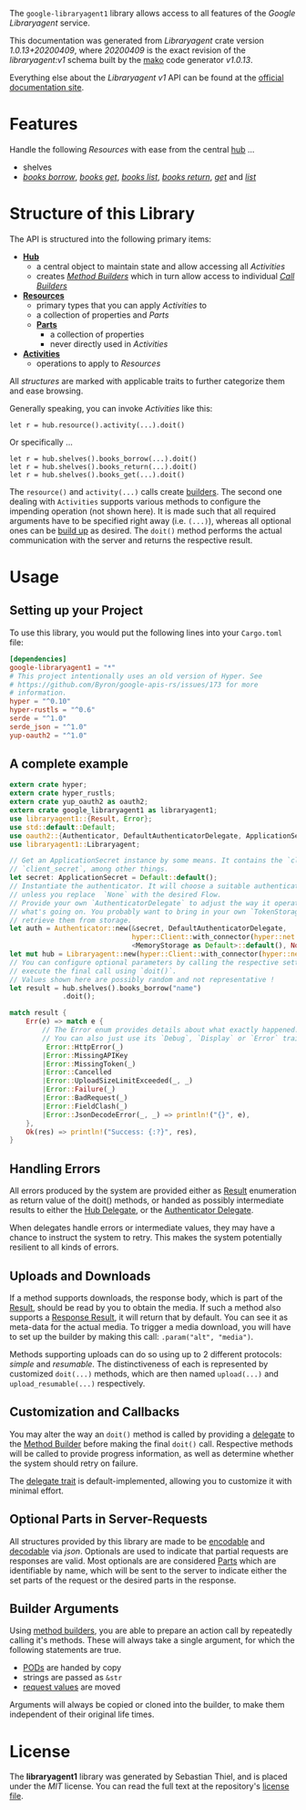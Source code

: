 <!---
DO NOT EDIT !
This file was generated automatically from 'src/mako/api/README.md.mako'
DO NOT EDIT !
-->
The `google-libraryagent1` library allows access to all features of the *Google Libraryagent* service.

This documentation was generated from *Libraryagent* crate version *1.0.13+20200409*, where *20200409* is the exact revision of the *libraryagent:v1* schema built by the [mako](http://www.makotemplates.org/) code generator *v1.0.13*.

Everything else about the *Libraryagent* *v1* API can be found at the
[official documentation site](https://cloud.google.com/docs/quota).
# Features

Handle the following *Resources* with ease from the central [hub](https://docs.rs/google-libraryagent1/1.0.13+20200409/google_libraryagent1/struct.Libraryagent.html) ... 

* shelves
 * [*books borrow*](https://docs.rs/google-libraryagent1/1.0.13+20200409/google_libraryagent1/struct.ShelveBookBorrowCall.html), [*books get*](https://docs.rs/google-libraryagent1/1.0.13+20200409/google_libraryagent1/struct.ShelveBookGetCall.html), [*books list*](https://docs.rs/google-libraryagent1/1.0.13+20200409/google_libraryagent1/struct.ShelveBookListCall.html), [*books return*](https://docs.rs/google-libraryagent1/1.0.13+20200409/google_libraryagent1/struct.ShelveBookReturnCall.html), [*get*](https://docs.rs/google-libraryagent1/1.0.13+20200409/google_libraryagent1/struct.ShelveGetCall.html) and [*list*](https://docs.rs/google-libraryagent1/1.0.13+20200409/google_libraryagent1/struct.ShelveListCall.html)




# Structure of this Library

The API is structured into the following primary items:

* **[Hub](https://docs.rs/google-libraryagent1/1.0.13+20200409/google_libraryagent1/struct.Libraryagent.html)**
    * a central object to maintain state and allow accessing all *Activities*
    * creates [*Method Builders*](https://docs.rs/google-libraryagent1/1.0.13+20200409/google_libraryagent1/trait.MethodsBuilder.html) which in turn
      allow access to individual [*Call Builders*](https://docs.rs/google-libraryagent1/1.0.13+20200409/google_libraryagent1/trait.CallBuilder.html)
* **[Resources](https://docs.rs/google-libraryagent1/1.0.13+20200409/google_libraryagent1/trait.Resource.html)**
    * primary types that you can apply *Activities* to
    * a collection of properties and *Parts*
    * **[Parts](https://docs.rs/google-libraryagent1/1.0.13+20200409/google_libraryagent1/trait.Part.html)**
        * a collection of properties
        * never directly used in *Activities*
* **[Activities](https://docs.rs/google-libraryagent1/1.0.13+20200409/google_libraryagent1/trait.CallBuilder.html)**
    * operations to apply to *Resources*

All *structures* are marked with applicable traits to further categorize them and ease browsing.

Generally speaking, you can invoke *Activities* like this:

```Rust,ignore
let r = hub.resource().activity(...).doit()
```

Or specifically ...

```ignore
let r = hub.shelves().books_borrow(...).doit()
let r = hub.shelves().books_return(...).doit()
let r = hub.shelves().books_get(...).doit()
```

The `resource()` and `activity(...)` calls create [builders][builder-pattern]. The second one dealing with `Activities` 
supports various methods to configure the impending operation (not shown here). It is made such that all required arguments have to be 
specified right away (i.e. `(...)`), whereas all optional ones can be [build up][builder-pattern] as desired.
The `doit()` method performs the actual communication with the server and returns the respective result.

# Usage

## Setting up your Project

To use this library, you would put the following lines into your `Cargo.toml` file:

```toml
[dependencies]
google-libraryagent1 = "*"
# This project intentionally uses an old version of Hyper. See
# https://github.com/Byron/google-apis-rs/issues/173 for more
# information.
hyper = "^0.10"
hyper-rustls = "^0.6"
serde = "^1.0"
serde_json = "^1.0"
yup-oauth2 = "^1.0"
```

## A complete example

```Rust
extern crate hyper;
extern crate hyper_rustls;
extern crate yup_oauth2 as oauth2;
extern crate google_libraryagent1 as libraryagent1;
use libraryagent1::{Result, Error};
use std::default::Default;
use oauth2::{Authenticator, DefaultAuthenticatorDelegate, ApplicationSecret, MemoryStorage};
use libraryagent1::Libraryagent;

// Get an ApplicationSecret instance by some means. It contains the `client_id` and 
// `client_secret`, among other things.
let secret: ApplicationSecret = Default::default();
// Instantiate the authenticator. It will choose a suitable authentication flow for you, 
// unless you replace  `None` with the desired Flow.
// Provide your own `AuthenticatorDelegate` to adjust the way it operates and get feedback about 
// what's going on. You probably want to bring in your own `TokenStorage` to persist tokens and
// retrieve them from storage.
let auth = Authenticator::new(&secret, DefaultAuthenticatorDelegate,
                              hyper::Client::with_connector(hyper::net::HttpsConnector::new(hyper_rustls::TlsClient::new())),
                              <MemoryStorage as Default>::default(), None);
let mut hub = Libraryagent::new(hyper::Client::with_connector(hyper::net::HttpsConnector::new(hyper_rustls::TlsClient::new())), auth);
// You can configure optional parameters by calling the respective setters at will, and
// execute the final call using `doit()`.
// Values shown here are possibly random and not representative !
let result = hub.shelves().books_borrow("name")
             .doit();

match result {
    Err(e) => match e {
        // The Error enum provides details about what exactly happened.
        // You can also just use its `Debug`, `Display` or `Error` traits
         Error::HttpError(_)
        |Error::MissingAPIKey
        |Error::MissingToken(_)
        |Error::Cancelled
        |Error::UploadSizeLimitExceeded(_, _)
        |Error::Failure(_)
        |Error::BadRequest(_)
        |Error::FieldClash(_)
        |Error::JsonDecodeError(_, _) => println!("{}", e),
    },
    Ok(res) => println!("Success: {:?}", res),
}

```
## Handling Errors

All errors produced by the system are provided either as [Result](https://docs.rs/google-libraryagent1/1.0.13+20200409/google_libraryagent1/enum.Result.html) enumeration as return value of 
the doit() methods, or handed as possibly intermediate results to either the 
[Hub Delegate](https://docs.rs/google-libraryagent1/1.0.13+20200409/google_libraryagent1/trait.Delegate.html), or the [Authenticator Delegate](https://docs.rs/yup-oauth2/*/yup_oauth2/trait.AuthenticatorDelegate.html).

When delegates handle errors or intermediate values, they may have a chance to instruct the system to retry. This 
makes the system potentially resilient to all kinds of errors.

## Uploads and Downloads
If a method supports downloads, the response body, which is part of the [Result](https://docs.rs/google-libraryagent1/1.0.13+20200409/google_libraryagent1/enum.Result.html), should be
read by you to obtain the media.
If such a method also supports a [Response Result](https://docs.rs/google-libraryagent1/1.0.13+20200409/google_libraryagent1/trait.ResponseResult.html), it will return that by default.
You can see it as meta-data for the actual media. To trigger a media download, you will have to set up the builder by making
this call: `.param("alt", "media")`.

Methods supporting uploads can do so using up to 2 different protocols: 
*simple* and *resumable*. The distinctiveness of each is represented by customized 
`doit(...)` methods, which are then named `upload(...)` and `upload_resumable(...)` respectively.

## Customization and Callbacks

You may alter the way an `doit()` method is called by providing a [delegate](https://docs.rs/google-libraryagent1/1.0.13+20200409/google_libraryagent1/trait.Delegate.html) to the 
[Method Builder](https://docs.rs/google-libraryagent1/1.0.13+20200409/google_libraryagent1/trait.CallBuilder.html) before making the final `doit()` call. 
Respective methods will be called to provide progress information, as well as determine whether the system should 
retry on failure.

The [delegate trait](https://docs.rs/google-libraryagent1/1.0.13+20200409/google_libraryagent1/trait.Delegate.html) is default-implemented, allowing you to customize it with minimal effort.

## Optional Parts in Server-Requests

All structures provided by this library are made to be [encodable](https://docs.rs/google-libraryagent1/1.0.13+20200409/google_libraryagent1/trait.RequestValue.html) and 
[decodable](https://docs.rs/google-libraryagent1/1.0.13+20200409/google_libraryagent1/trait.ResponseResult.html) via *json*. Optionals are used to indicate that partial requests are responses 
are valid.
Most optionals are are considered [Parts](https://docs.rs/google-libraryagent1/1.0.13+20200409/google_libraryagent1/trait.Part.html) which are identifiable by name, which will be sent to 
the server to indicate either the set parts of the request or the desired parts in the response.

## Builder Arguments

Using [method builders](https://docs.rs/google-libraryagent1/1.0.13+20200409/google_libraryagent1/trait.CallBuilder.html), you are able to prepare an action call by repeatedly calling it's methods.
These will always take a single argument, for which the following statements are true.

* [PODs][wiki-pod] are handed by copy
* strings are passed as `&str`
* [request values](https://docs.rs/google-libraryagent1/1.0.13+20200409/google_libraryagent1/trait.RequestValue.html) are moved

Arguments will always be copied or cloned into the builder, to make them independent of their original life times.

[wiki-pod]: http://en.wikipedia.org/wiki/Plain_old_data_structure
[builder-pattern]: http://en.wikipedia.org/wiki/Builder_pattern
[google-go-api]: https://github.com/google/google-api-go-client

# License
The **libraryagent1** library was generated by Sebastian Thiel, and is placed 
under the *MIT* license.
You can read the full text at the repository's [license file][repo-license].

[repo-license]: https://github.com/Byron/google-apis-rsblob/master/LICENSE.md
